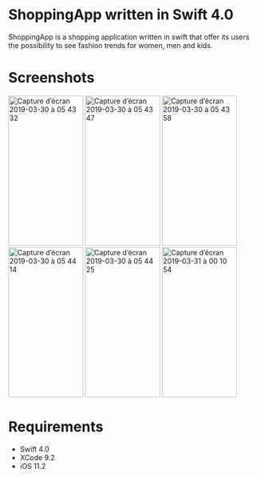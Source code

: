 # ShoppingApp written in Swift 4.0

ShoppingApp is a shopping application written in swift that offer its users the possibility to see fashion trends for women, men and kids.

# Screenshots

<img width="150" height="300" alt="Capture d’écran 2019-03-30 à 05 43 32" src="https://user-images.githubusercontent.com/39087448/55271655-b40d4100-52b0-11e9-8bf1-c2955b7af9e9.png"> <img width="150" height="300" alt="Capture d’écran 2019-03-30 à 05 43 47" src="https://user-images.githubusercontent.com/39087448/55271665-d30bd300-52b0-11e9-9a74-590c451f0f74.png"> <img width="150" height="300" alt="Capture d’écran 2019-03-30 à 05 43 58" src="https://user-images.githubusercontent.com/39087448/55271673-fafb3680-52b0-11e9-8a50-de4a37ddec0e.png"> <img width="150" height="300" alt="Capture d’écran 2019-03-30 à 05 44 14" src="https://user-images.githubusercontent.com/39087448/55271685-1403e780-52b1-11e9-8cd8-762e3c9bf475.png"> <img width="150" height="300" alt="Capture d’écran 2019-03-30 à 05 44 25" src="https://user-images.githubusercontent.com/39087448/55271694-31d14c80-52b1-11e9-874e-1b1e9560b17f.png"> <img width="150" height="300" alt="Capture d’écran 2019-03-31 à 00 10 54" src="https://user-images.githubusercontent.com/39087448/55282705-3d248680-534a-11e9-89ba-87554fe1e022.png">

# Requirements

* Swift 4.0
* XCode 9.2
* iOS 11.2
